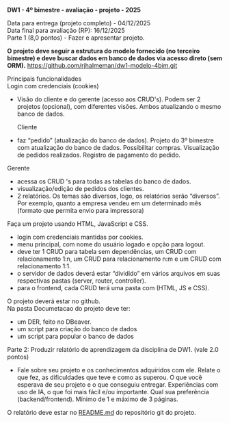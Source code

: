 **DW1 \- 4º bimestre \- avaliação \- projeto \- 2025**

Data para entrega (projeto completo) \- 04/12/2025  
Data final para avaliação (RP): 16/12/2025  
Parte 1 (8,0 pontos) \- Fazer e apresentar projeto.

**O projeto deve seguir a estrutura do modelo fornecido (no terceiro bimestre) e deve buscar dados em banco de dados via acesso direto (sem ORM).**
https://github.com/rjhalmeman/dw1-modelo-4bim.git


Principais funcionalidades  
	Login com credenciais (cookies)

- Visão do cliente e do gerente (acesso aos CRUD's). Podem ser 2 projetos (opcional), com diferentes visões. Ambos atualizando o mesmo banco de dados.

	Cliente

- faz “pedido” (atualização do banco de dados). Projeto do 3º bimestre com atualização do banco de dados. Possibilitar compras. Visualização de pedidos realizados. Registro de pagamento do pedido.

Gerente

- acessa os CRUD 's para todas as tabelas do banco de dados.  
- visualização/edição de pedidos dos clientes.  
- 2 relatórios. Os temas são diversos, logo, os relatórios serão “diversos”. Por exemplo, quanto a empresa vendeu em um determinado mês (formato que permita envio para impressora)

Faça um projeto usando HTML, JavaScript e CSS.

- login com credenciais mantidas por cookies.   
- menu principal, com nome do usuário logado e opção para logout.  
- deve ter 1 CRUD para tabela sem dependências, um CRUD com relacionamento 1:n, um CRUD para relacionamento n:m e um CRUD com relacionamento 1:1.  
- o servidor de dados deverá estar “dividido” em vários arquivos em suas respectivas pastas (server, router, controller).  
- para o frontend, cada CRUD terá uma pasta com (HTML, JS e CSS).

O projeto deverá estar no github.  
Na pasta Documetacao do projeto deve ter:

- um DER, feito no DBeaver.  
- um script para criação do banco de dados  
- um script para popular o banco de dados

Parte 2: Produzir relatório de aprendizagem da disciplina de DW1. (vale 2.0  pontos)

- Fale sobre seu projeto e os conhecimentos adquiridos com ele. Relate o que fez, as dificuldades que teve e como as superou. O que você esperava de seu projeto e o que conseguiu entregar. Experiências com uso de IA, o que foi mais fácil e/ou importante. Qual sua preferência (backend/frontend). Mínimo de 1 e máximo de 3 páginas.

O relatório deve estar no [README.md](http://README.md) do repositório git do projeto.  
